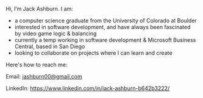   Hi, I’m Jack Ashburn. I am:
  
- a computer science graduate from the University of Colorado at Boulder 
- interested in software development, and have always been fascinated by video game logic & balancing
- currently a temp working in software development & Microsoft Business Central, based in San Diego
- looking to collaborate on projects where I can learn and create  

Here's how to reach me:

  Email: jashburn00@gmail.com
  
  LinkedIn: https://www.linkedin.com/in/jack-ashburn-b642b3222/
<!---
jashburn00/jashburn00 is a ✨ special ✨ repository because its `README.md` (this file) appears on your GitHub profile.
You can click the Preview link to take a look at your changes.
--->
